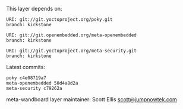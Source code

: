 This layer depends on:

    URI: git://git.yoctoproject.org/poky.git
    branch: kirkstone

    URI: git://git.openembedded.org/meta-openembedded
    branch: kirkstone

    URI: git://git.yoctoproject.org/meta-security.git
    branch: kirkstone

Latest commits:

    poky c4e08719a7
    meta-openembedded 50d4a8d2a
    meta-security c79262a

meta-wandboard layer maintainer: Scott Ellis <scott@jumpnowtek.com>
